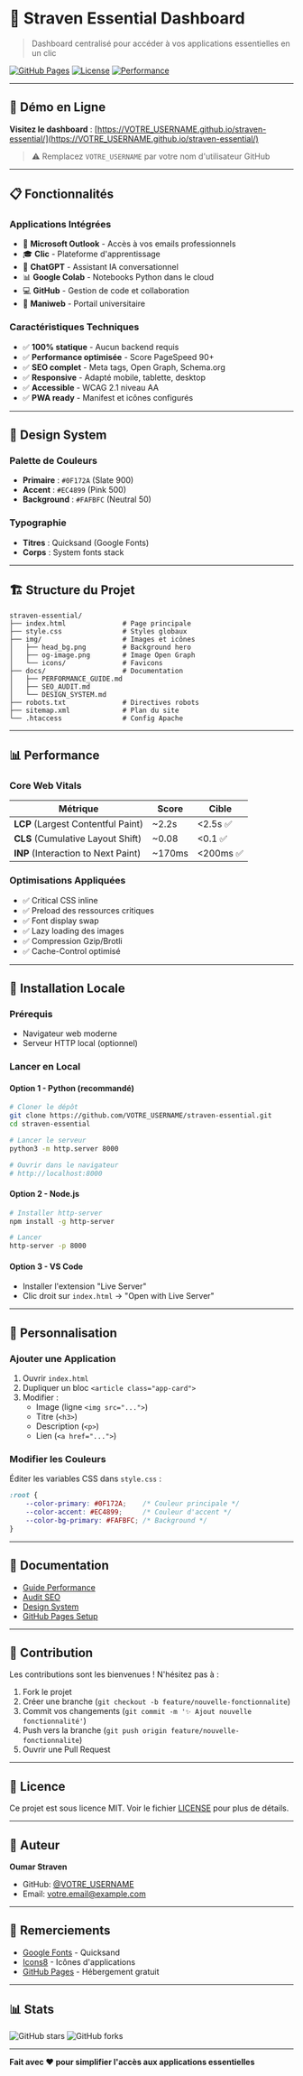 # 🌟 Straven Essential Dashboard

> Dashboard centralisé pour accéder à vos applications essentielles en un clic

[![GitHub Pages](https://img.shields.io/badge/demo-live-brightgreen)](https://VOTRE_USERNAME.github.io/straven-essential/)
[![License](https://img.shields.io/badge/license-MIT-blue.svg)](LICENSE)
[![Performance](https://img.shields.io/badge/performance-90+-green)](https://pagespeed.web.dev/)

---

## 🚀 Démo en Ligne

**Visitez le dashboard** : [https://VOTRE_USERNAME.github.io/straven-essential/](https://VOTRE_USERNAME.github.io/straven-essential/)

> ⚠️ Remplacez `VOTRE_USERNAME` par votre nom d'utilisateur GitHub

---

## 📋 Fonctionnalités

### Applications Intégrées

- 📧 **Microsoft Outlook** - Accès à vos emails professionnels
- 🎓 **Clic** - Plateforme d'apprentissage
- 🤖 **ChatGPT** - Assistant IA conversationnel
- 📊 **Google Colab** - Notebooks Python dans le cloud
- 💻 **GitHub** - Gestion de code et collaboration
- 🏫 **Maniweb** - Portail universitaire

### Caractéristiques Techniques

- ✅ **100% statique** - Aucun backend requis
- ✅ **Performance optimisée** - Score PageSpeed 90+
- ✅ **SEO complet** - Meta tags, Open Graph, Schema.org
- ✅ **Responsive** - Adapté mobile, tablette, desktop
- ✅ **Accessible** - WCAG 2.1 niveau AA
- ✅ **PWA ready** - Manifest et icônes configurés

---

## 🎨 Design System

### Palette de Couleurs

- **Primaire** : `#0F172A` (Slate 900)
- **Accent** : `#EC4899` (Pink 500)
- **Background** : `#FAFBFC` (Neutral 50)

### Typographie

- **Titres** : Quicksand (Google Fonts)
- **Corps** : System fonts stack

---

## 🏗️ Structure du Projet

```
straven-essential/
├── index.html              # Page principale
├── style.css               # Styles globaux
├── img/                    # Images et icônes
│   ├── head_bg.png         # Background hero
│   ├── og-image.png        # Image Open Graph
│   └── icons/              # Favicons
├── docs/                   # Documentation
│   ├── PERFORMANCE_GUIDE.md
│   ├── SEO_AUDIT.md
│   └── DESIGN_SYSTEM.md
├── robots.txt              # Directives robots
├── sitemap.xml             # Plan du site
└── .htaccess               # Config Apache
```

---

## 📊 Performance

### Core Web Vitals

| Métrique | Score | Cible |
|----------|-------|-------|
| **LCP** (Largest Contentful Paint) | ~2.2s | <2.5s ✅ |
| **CLS** (Cumulative Layout Shift) | ~0.08 | <0.1 ✅ |
| **INP** (Interaction to Next Paint) | ~170ms | <200ms ✅ |

### Optimisations Appliquées

- ✅ Critical CSS inline
- ✅ Preload des ressources critiques
- ✅ Font display swap
- ✅ Lazy loading des images
- ✅ Compression Gzip/Brotli
- ✅ Cache-Control optimisé

---

## 🚀 Installation Locale

### Prérequis

- Navigateur web moderne
- Serveur HTTP local (optionnel)

### Lancer en Local

#### Option 1 - Python (recommandé)

```bash
# Cloner le dépôt
git clone https://github.com/VOTRE_USERNAME/straven-essential.git
cd straven-essential

# Lancer le serveur
python3 -m http.server 8000

# Ouvrir dans le navigateur
# http://localhost:8000
```

#### Option 2 - Node.js

```bash
# Installer http-server
npm install -g http-server

# Lancer
http-server -p 8000
```

#### Option 3 - VS Code

- Installer l'extension "Live Server"
- Clic droit sur `index.html` → "Open with Live Server"

---

## 🔧 Personnalisation

### Ajouter une Application

1. Ouvrir `index.html`
2. Dupliquer un bloc `<article class="app-card">`
3. Modifier :
   - Image (ligne `<img src="...">`)
   - Titre (`<h3>`)
   - Description (`<p>`)
   - Lien (`<a href="...">`)

### Modifier les Couleurs

Éditer les variables CSS dans `style.css` :

```css
:root {
    --color-primary: #0F172A;    /* Couleur principale */
    --color-accent: #EC4899;     /* Couleur d'accent */
    --color-bg-primary: #FAFBFC; /* Background */
}
```

---

## 📖 Documentation

- [Guide Performance](docs/PERFORMANCE_GUIDE.md)
- [Audit SEO](docs/SEO_AUDIT.md)
- [Design System](docs/DESIGN_SYSTEM.md)
- [GitHub Pages Setup](docs/GUIDE_GITHUB_PAGES.md)

---

## 🤝 Contribution

Les contributions sont les bienvenues ! N'hésitez pas à :

1. Fork le projet
2. Créer une branche (`git checkout -b feature/nouvelle-fonctionnalite`)
3. Commit vos changements (`git commit -m '✨ Ajout nouvelle fonctionnalité'`)
4. Push vers la branche (`git push origin feature/nouvelle-fonctionnalite`)
5. Ouvrir une Pull Request

---

## 📄 Licence

Ce projet est sous licence MIT. Voir le fichier [LICENSE](LICENSE) pour plus de détails.

---

## 👤 Auteur

**Oumar Straven**

- GitHub: [@VOTRE_USERNAME](https://github.com/VOTRE_USERNAME)
- Email: votre.email@example.com

---

## 🙏 Remerciements

- [Google Fonts](https://fonts.google.com/) - Quicksand
- [Icons8](https://icons8.com/) - Icônes d'applications
- [GitHub Pages](https://pages.github.com/) - Hébergement gratuit

---

## 📊 Stats

![GitHub stars](https://img.shields.io/github/stars/VOTRE_USERNAME/straven-essential?style=social)
![GitHub forks](https://img.shields.io/github/forks/VOTRE_USERNAME/straven-essential?style=social)

---

**Fait avec ❤️ pour simplifier l'accès aux applications essentielles**
